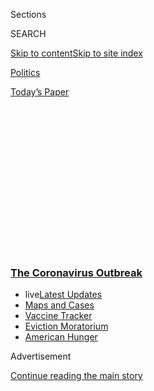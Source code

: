 <div id="app">

<div>

<div>

<div>

<div class="NYTAppHideMasthead css-1q2w90k e1suatyy0">

<div class="section css-ui9rw0 e1suatyy2">

<div class="css-eph4ug er09x8g0">

<div class="css-6n7j50">

</div>

<span class="css-1dv1kvn">Sections</span>

<div class="css-10488qs">

<span class="css-1dv1kvn">SEARCH</span>

</div>

[Skip to content](#site-content)[Skip to site
index](#site-index)

</div>

<div id="masthead-section-label" class="css-1wr3we4 eaxe0e00">

[Politics](https://www.nytimes3xbfgragh.onion/section/politics)

</div>

<div class="css-10698na e1huz5gh0">

</div>

</div>

<div id="masthead-bar-one" class="section hasLinks css-15hmgas e1csuq9d3">

<div class="css-uqyvli e1csuq9d0">

</div>

<div class="css-1uqjmks e1csuq9d1">

</div>

<div class="css-9e9ivx">

[](https://myaccount.nytimes3xbfgragh.onion/auth/login?response_type=cookie&client_id=vi)

</div>

<div class="css-1bvtpon e1csuq9d2">

[Today’s
Paper](https://www.nytimes3xbfgragh.onion/section/todayspaper)

</div>

</div>

</div>

</div>

<div data-aria-hidden="false">

<div id="site-content" data-role="main">

<div>

<div class="css-1aor85t" style="opacity:0.000000001;z-index:-1;visibility:hidden">

<div class="css-1hqnpie">

<div class="css-epjblv">

<span class="css-17xtcya">[Politics](/section/politics)</span><span class="css-x15j1o">|</span><span class="css-fwqvlz">Profits
and Pride at Stake, the Race for a Vaccine
Intensifies</span>

</div>

<div class="css-k008qs">

<div class="css-1iwv8en">

<span class="css-18z7m18"></span>

<div>

</div>

</div>

<span class="css-1n6z4y">https://nyti.ms/2KUHyqw</span>

<div class="css-1705lsu">

<div class="css-4xjgmj">

<div class="css-4skfbu" data-role="toolbar" data-aria-label="Social Media Share buttons, Save button, and Comments Panel with current comment count" data-testid="share-tools">

  - 
  - 
  - 
  - 
    
    <div class="css-6n7j50">
    
    </div>

  - 
  - 

</div>

</div>

</div>

</div>

</div>

</div>

<div class="css-13pd83m">

<div class="css-l9svim">

### [<span class="css-pa1jbp"><span class="css-1rxm0ex">The Coronavirus</span><span class="css-1rxm0ex"> Outbreak</span></span>](https://www.nytimes3xbfgragh.onion/news-event/coronavirus?name=styln-coronavirus-national&region=TOP_BANNER&block=storyline_menu_recirc&action=click&pgtype=Article&impression_id=cd9471c0-f273-11ea-85e4-7f6370b9a399&variant=undefined)

  - <span class="css-ousu42"><span class="css-12clwdu">live</span>[Latest
    Updates](https://www.nytimes3xbfgragh.onion/2020/09/08/world/covid-19-coronavirus.html?name=styln-coronavirus-national&region=TOP_BANNER&block=storyline_menu_recirc&action=click&pgtype=Article&impression_id=cd9498d0-f273-11ea-85e4-7f6370b9a399&variant=undefined)</span>
  - <span class="css-ousu42">[Maps and
    Cases](https://www.nytimes3xbfgragh.onion/interactive/2020/us/coronavirus-us-cases.html?name=styln-coronavirus-national&region=TOP_BANNER&block=storyline_menu_recirc&action=click&pgtype=Article&impression_id=cd9498d1-f273-11ea-85e4-7f6370b9a399&variant=undefined)</span>
  - <span class="css-ousu42">[Vaccine
    Tracker](https://www.nytimes3xbfgragh.onion/interactive/2020/science/coronavirus-vaccine-tracker.html?name=styln-coronavirus-national&region=TOP_BANNER&block=storyline_menu_recirc&action=click&pgtype=Article&impression_id=cd9498d2-f273-11ea-85e4-7f6370b9a399&variant=undefined)</span>
  - <span class="css-ousu42">[Eviction
    Moratorium](https://www.nytimes3xbfgragh.onion/2020/09/02/your-money/eviction-moratorium-covid.html?name=styln-coronavirus-national&region=TOP_BANNER&block=storyline_menu_recirc&action=click&pgtype=Article&impression_id=cd9498d3-f273-11ea-85e4-7f6370b9a399&variant=undefined)</span>
  - <span class="css-ousu42">[American
    Hunger](https://www.nytimes3xbfgragh.onion/interactive/2020/09/02/magazine/food-insecurity-hunger-us.html?name=styln-coronavirus-national&region=TOP_BANNER&block=storyline_menu_recirc&action=click&pgtype=Article&impression_id=cd9498d4-f273-11ea-85e4-7f6370b9a399&variant=undefined)</span>

</div>

</div>

<div id="top-wrapper" class="css-1sy8kpn">

<div id="top-slug" class="css-l9onyx">

Advertisement

</div>

[Continue reading the main
story](#after-top)

<div class="ad top-wrapper" style="text-align:center;height:100%;display:block;min-height:250px">

<div id="top" class="place-ad" data-position="top" data-size-key="top">

</div>

</div>

<div id="after-top">

</div>

</div>

<div>

<div id="sponsor-wrapper" class="css-1hyfx7x">

<div id="sponsor-slug" class="css-19vbshk">

Supported by

</div>

[Continue reading the main
story](#after-sponsor)

<div id="sponsor" class="ad sponsor-wrapper" style="text-align:center;height:100%;display:block">

</div>

<div id="after-sponsor">

</div>

</div>

<div class="css-186x18t">

</div>

<div class="css-1vkm6nb ehdk2mb0">

# Profits and Pride at Stake, the Race for a Vaccine Intensifies

</div>

Governments, companies and academic labs are accelerating their efforts
amid geopolitical crosscurrents, questions about safety and the
challenges of producing enough doses for billions of people.

<div class="css-79elbk" data-testid="photoviewer-wrapper">

<div class="css-z3e15g" data-testid="photoviewer-wrapper-hidden">

</div>

<div class="css-1a48zt4 ehw59r15" data-testid="photoviewer-children">

![<span class="css-16f3y1r e13ogyst0" data-aria-hidden="true">A
laboratory technician in an isolation chamber testing a coronavirus
vaccine in March in Belgrade,
Serbia.</span><span class="css-cnj6d5 e1z0qqy90" itemprop="copyrightHolder"><span class="css-1ly73wi e1tej78p0">Credit...</span><span><span>Oliver
Bunic/Bloomberg</span></span></span>](https://static01.graylady3jvrrxbe.onion/images/2020/05/03/us/politics/02dc-virus-vaccine/02dc-virus-vaccine-articleLarge.jpg?quality=75&auto=webp&disable=upscale)

</div>

</div>

<div class="css-18e8msd">

<div class="css-vp77d3 epjyd6m0">

<div class="css-1baulvz">

By [<span class="css-1baulvz" itemprop="name">David E.
Sanger</span>](https://www.nytimes3xbfgragh.onion/by/david-e-sanger),
[<span class="css-1baulvz" itemprop="name">David D.
Kirkpatrick</span>](https://www.nytimes3xbfgragh.onion/by/david-d-kirkpatrick),
[<span class="css-1baulvz" itemprop="name">Carl
Zimmer</span>](https://www.nytimes3xbfgragh.onion/by/carl-zimmer),
[<span class="css-1baulvz" itemprop="name">Katie
Thomas</span>](https://www.nytimes3xbfgragh.onion/by/katie-thomas) and
[<span class="css-1baulvz last-byline" itemprop="name">Sui-Lee
Wee</span>](https://www.nytimes3xbfgragh.onion/by/sui-lee-wee)

</div>

</div>

  - 
    
    <div class="css-ld3wwf e16638kd2">
    
    Published May 2, 2020Updated May 20,
    2020
    
    </div>

  - 
    
    <div class="css-4xjgmj">
    
    <div class="css-pvvomx" data-role="toolbar" data-aria-label="Social Media Share buttons, Save button, and Comments Panel with current comment count" data-testid="share-tools">
    
      - 
      - 
      - 
      - 
        
        <div class="css-6n7j50">
        
        </div>
    
      - 
      - 
    
    </div>
    
    </div>

</div>

</div>

<div class="section meteredContent css-1r7ky0e" name="articleBody" itemprop="articleBody">

<div class="css-1fanzo5 StoryBodyCompanionColumn">

<div class="css-53u6y8">

WASHINGTON — Four months after a mysterious new virus began its deadly
march around the globe, the search for a
[vaccine](https://www.nytimes3xbfgragh.onion/2020/05/20/health/coronavirus-vaccines.html)
has taken on an intensity never before seen in medical research, with
huge implications for public health, the world economy and politics.

Seven of the roughly 90 projects being pursued by governments,
pharmaceutical makers, biotech innovators and academic laboratories have
reached the stage of clinical trials. With political leaders — not least
President Trump — increasingly pressing for progress, and with big
potential profits at stake for the industry, drug makers and researchers
have signaled that they are moving ahead at unheard-of speeds.

But the whole enterprise remains dogged by uncertainty about whether any
[coronavirus
vaccine](https://www.nytimes3xbfgragh.onion/2020/05/20/health/coronavirus-vaccines.html)
will prove effective, how fast it could be made available to millions or
billions of people and whether the rush — compressing a process that can
take 10 years into 10 months — will sacrifice safety.

Some experts say the more immediately promising field might be the
development of treatments to speed recovery from Covid-19, an approach
that has generated some optimism in the last week through initially
encouraging research results on
[remdesivir](https://www.nytimes3xbfgragh.onion/2020/04/29/health/gilead-remdesivir-coronavirus.html),
an antiviral drug previously tried in fighting Ebola.

</div>

</div>

<div class="css-1fanzo5 StoryBodyCompanionColumn">

<div class="css-53u6y8">

In an era of intense nationalism, the
[geopolitics](https://www.nytimes3xbfgragh.onion/2020/03/19/us/politics/coronavirus-vaccine-competition.html)
of the vaccine race are growing as complex as the medicine. The months
of [mutual
vilification](https://www.nytimes3xbfgragh.onion/2020/05/01/us/politics/coronavirus-china-trump.html)
between the United States and China over the origins of the virus have
poisoned most efforts at cooperation between them. The U.S. government
is already warning that American innovations must be protected from
theft — chiefly from Beijing.

“Biomedical research has long been a focus of theft, especially by the
Chinese government, and
[vaccines](https://www.nytimes3xbfgragh.onion/2020/05/15/us/politics/coronavirus-vaccine-timeline.html)
and treatments for the coronavirus are today’s holy grail,” John C.
Demers, the assistant attorney general for national security, said on
Friday. “Putting aside the commercial value, there would be great
geopolitical significance to being the first to develop a treatment or
vaccine. We will use all the tools we have to safeguard American
research.”

The intensity of the global research effort is such that governments and
companies are building production lines before they have anything to
produce.

“We are going to start ramping up production with the companies
involved,” Dr. Anthony S. Fauci, the director of the National Institute
of Allergy and Infectious Diseases and the federal government’s top
expert on infectious diseases, said on NBC this week. “You don’t wait
until you get an answer before you start manufacturing.”

Two of the leading entrants in the United States, [Johnson &
Johnson](https://www.nytimes3xbfgragh.onion/2020/05/19/business/johnson-baby-powder-sales-stopped.html)
and
[Moderna](https://www.nytimes3xbfgragh.onion/2020/05/18/health/coronavirus-vaccine-moderna.html),
have announced partnerships with manufacturing firms, with Johnson &
Johnson promising a billion doses of an as-yet-undeveloped vaccine by
the end of next year.

</div>

</div>

<div class="css-1fanzo5 StoryBodyCompanionColumn">

<div class="css-53u6y8">

Not to be left behind, the Britain-based pharmaceutical giant
AstraZeneca said this week that it was working with a vaccine
development project at the University of Oxford to manufacture tens of
millions of doses by the end of this year.

</div>

</div>

<div class="css-79elbk" data-testid="photoviewer-wrapper">

<div class="css-z3e15g" data-testid="photoviewer-wrapper-hidden">

</div>

<div class="css-1a48zt4 ehw59r15" data-testid="photoviewer-children">

![<span class="css-16f3y1r e13ogyst0" data-aria-hidden="true">A
researcher replicating the coronavirus in order to develop a vaccine in
Belo Horizonte,
Brazil.</span><span class="css-cnj6d5 e1z0qqy90" itemprop="copyrightHolder"><span class="css-1ly73wi e1tej78p0">Credit...</span><span>Douglas
Magno/Agence France-Presse — Getty
Images</span></span>](https://static01.graylady3jvrrxbe.onion/images/2020/05/03/us/politics/02dc-virus-vaccine-detail/merlin_171009114_c949d66b-5544-4b61-945c-28993760a7ba-articleLarge.jpg?quality=75&auto=webp&disable=upscale)

</div>

</div>

<div class="css-1fanzo5 StoryBodyCompanionColumn">

<div class="css-53u6y8">

With the demand for a vaccine so intense, there are escalating calls for
“human-challenge trials” to speed the process: tests in which volunteers
are injected with a potential vaccine and then deliberately exposed to
the coronavirus.

Because the approach involves exposing participants to a potentially
deadly disease, challenge trials are ethically fraught. But they could
be faster than simply inoculating human subjects and waiting for them to
be exposed along with everyone else, especially as the pandemic is
brought under control in big countries.

Even when promising solutions are found, there are big challenges to
scaling up production and distribution. Bill Gates, the Microsoft
founder, whose foundation is spending $250 million to help spur vaccine
development, has warned about a critical shortage of a mundane but vital
component: medical glass.

Without sufficient supplies of the glass, there will be [too few
vials](https://www.nytimes3xbfgragh.onion/2020/05/01/health/coronavirus-vaccine-supplies.html)to
transport the billions of doses that will ultimately be needed.

The scale of the problem and the demand for a quick solution are bound
to create tensions between the profit motives of the pharmaceutical
industry, which typically fights hard to wring the most out of their
investments in new drugs, and the public’s need for quick action to get
any effective vaccines to as many people as possible.

</div>

</div>

<div class="css-1fanzo5 StoryBodyCompanionColumn">

<div class="css-53u6y8">

So far, much of the research and development has been supported by
governments and foundations. And much remains to be worked out when it
comes to patents and what national governments will claim in return for
their support and pledges of quick regulatory approval.

Given the stakes, it is no surprise that while scientists and doctors
talk about finding a “global vaccine,” national leaders emphasize
immunizing their own populations first. Mr. Trump said he was personally
in charge of [“Operation Warp
Speed”](https://www.nytimes3xbfgragh.onion/2020/04/29/us/politics/trump-coronavirus-vaccine-operation-warp-speed.html)
to get 300 million doses into American arms by January.

Already, the administration has identified 14 vaccine projects it
intends to focus on, a senior administration official said, with the
idea of further narrowing the group to a handful that could go on, with
government financial help and accelerated regulatory review, to meet Mr.
Trump’s goal. The winnowing of the projects to 14 was [reported
Friday](https://www.nbcnews.com/politics/white-house/health-officials-eyeing-least-one-14-potential-coronavirus-vaccines-fast-n1198326)
by NBC News.

But other countries are also signaling their [intention to nationalize
their
approaches](https://www.nytimes3xbfgragh.onion/2020/04/10/business/coronavirus-vaccine-nationalism.html).
The most promising clinical trial in China is financed by the
government. And in India, the chief executive of the Serum Institute of
India — the world’s largest producer of vaccine doses — said that most
of its vaccine “would have to go to our countrymen before it goes
abroad.”

George Q. Daley, the dean of Harvard Medical School, said thinking in
country-by-country rather than global terms would be foolhardy since it
“would involve squandering the early doses of vaccine on a large
number of individuals at low risk, rather than covering as many
high-risk individuals globally” — health care workers and older adults —
“to stop the spread” around the
world.

<div id="NYT_MAIN_CONTENT_1_REGION" class="css-9tf9ac">

<div>

<div id="styln-covid-updates-world" class="section interactive-content interactive-size-medium css-1ftcdic">

<div class="css-17ih8de interactive-body">

<div id="styln-briefing-block" data-asset-id="QXJ0aWNsZTpueXQ6Ly9hcnRpY2xlLzczNDIwODc0LTQ1NGYtNTQ4Ny1hYzExLTM0Mzg2ODUxZDI3ZA==">

<div class="briefing-block-header-section">

# [Latest Updates: The Coronavirus Outbreak](https://www.nytimes3xbfgragh.onion/2020/09/08/world/covid-19-coronavirus.html?action=click&pgtype=Article&state=default&region=MAIN_CONTENT_1&context=storylines_live_updates)

<div class="briefing-block-ts">

Updated 2020-09-09T07:57:07.770Z

</div>

</div>

  - [AstraZeneca halts a vaccine trial to investigate a participant’s
    illness.](https://www.nytimes3xbfgragh.onion/2020/09/08/world/covid-19-coronavirus.html?action=click&pgtype=Article&state=default&region=MAIN_CONTENT_1&context=storylines_live_updates#link-313b443d)
  - [Facing a surge in cases, Britain plans to limit most gatherings to
    six
    people.](https://www.nytimes3xbfgragh.onion/2020/09/08/world/covid-19-coronavirus.html?action=click&pgtype=Article&state=default&region=MAIN_CONTENT_1&context=storylines_live_updates#link-4438dd7)
  - [Nine drugmakers pledge to thoroughly vet any coronavirus
    vaccine.](https://www.nytimes3xbfgragh.onion/2020/09/08/world/covid-19-coronavirus.html?action=click&pgtype=Article&state=default&region=MAIN_CONTENT_1&context=storylines_live_updates#link-679303d7)

<div class="briefing-block-footer">

<div class="briefing-block-footer-meta">

[See more
updates](https://www.nytimes3xbfgragh.onion/2020/09/08/world/covid-19-coronavirus.html?action=click&pgtype=Article&state=default&region=MAIN_CONTENT_1&context=storylines_live_updates)

</div>

<div class="briefing-block-briefinglinks">

<span>More live coverage:</span>
[Markets](https://www.nytimes3xbfgragh.onion/live/2020/09/08/business/stock-market-today-coronavirus?action=click&pgtype=Article&state=default&region=MAIN_CONTENT_1&context=storylines_live_updates)

</div>

</div>

</div>

</div>

</div>

</div>

</div>

Given the proliferation of vaccine projects, the best outcome may be
none of them emerging as a clear winner.

“Let’s say we get one vaccine quickly but we can only get two million
doses of it at the end of next year,” said Anita Zaidi, who directs the
Bill and Melinda Gates Foundation’s vaccine development program. “And
another vaccine, just as effective, comes three months later but we can
make a billion doses. Who won that race?”

</div>

</div>

<div class="css-1fanzo5 StoryBodyCompanionColumn">

<div class="css-53u6y8">

The answer, she said, “is we will need many different vaccines to cross
the finish
line.”

## Speed Versus Safety

</div>

</div>

<div class="css-79elbk" data-testid="photoviewer-wrapper">

<div class="css-z3e15g" data-testid="photoviewer-wrapper-hidden">

</div>

<div class="css-1a48zt4 ehw59r15" data-testid="photoviewer-children">

<div class="css-1xdhyk6 erfvjey0">

<span class="css-1ly73wi e1tej78p0">Image</span>

<div class="css-zjzyr8">

<div data-testid="lazyimage-container" style="height:283.55555555555554px">

</div>

</div>

</div>

<span class="css-16f3y1r e13ogyst0" data-aria-hidden="true">Dr. Maurice
Hilleman holds the record for the quickest delivery of a vaccine from
the lab to the clinic: four
years.</span><span class="css-cnj6d5 e1z0qqy90" itemprop="copyrightHolder"><span class="css-1ly73wi e1tej78p0">Credit...</span><span>Associated
Press</span></span>

</div>

</div>

<div class="css-1fanzo5 StoryBodyCompanionColumn">

<div class="css-53u6y8">

At 1 a.m. on March 21, 1963, a 5-year-old girl named Jeryl Lynn Hilleman
woke up her father. She had come down with the mumps, which had made her
miserable with a swollen jaw.

It just so happened that her father, Maurice, was a vaccine designer. So
he told Jeryl Lynn to go back to bed, drove to his lab at Merck to pick
up some equipment, and returned to swab her throat. Dr. Hilleman
refrigerated her sample back at his lab and soon got to work weakening
her viruses until they could serve as a mumps vaccine. In 1967, it was
approved by the F.D.A.

To vaccine makers, this story is the stuff of legend. Dr. Hilleman still
holds the record for the quickest delivery of a vaccine from the lab to
the clinic. Vaccines typically take ten to fifteen years of research and
testing. And only six percent of the projects that scientists launch
reach the finish line.

For a world in the grips of Covid-19, on the other hand, this story is
the stuff of nightmares. No one wants to wait four years for a vaccine,
while millions die and economies remain paralyzed.

Some of the leading contenders for a coronavirus vaccine are now
promising to have the first batches ready in record time, by the start
of next year. They have accelerated their schedules by collapsing the
standard vaccine timeline.

They are combining trials that used to be carried out one after the
other. They are pushing their formulations into production, despite the
risk that the trials will fail, leaving them with millions of useless
doses.

</div>

</div>

<div class="css-1fanzo5 StoryBodyCompanionColumn">

<div class="css-53u6y8">

But some experts want to do even more to speed up the conveyor belt.
Writing last month in the journal Vaccines, the vaccine developer Dr.
Stanley A. Plotkin and Dr. Arthur L. Caplan, a bioethicist at NYU
Langone Medical Center, proposed infecting vaccinated volunteers with
the coronavirus — the method known as challenge trials. The procedure
might cut months or years off the development but would put test
subjects at risk.

Challenge trials were used in the early days of vaccine research but now
are [carried out under strict
conditions](https://www.nytimes3xbfgragh.onion/2020/04/30/opinion/coronavirus-vaccine-covid.html)and
only for illnesses, like flu and malaria, that have established
treatments.

In [an
article](https://dash.harvard.edu/bitstream/handle/1/42639016/jiaa152.pdf?sequence=4&isAllowed=y)
in March in The Journal of Infectious Diseases, a team of researchers
wrote, “Such an approach is not without risks, but every week that
vaccine rollout is delayed will be accompanied by many thousands of
deaths globally.”

Dr. Caplan said that limiting the trials to healthy young adults could
reduce the risk, since they were less likely to suffer serious
complications from Covid-19. “I think we can let people make the choice
and I have no doubt many would,” he
said.

</div>

</div>

<div class="css-79elbk" data-testid="photoviewer-wrapper">

<div class="css-z3e15g" data-testid="photoviewer-wrapper-hidden">

</div>

<div class="css-1a48zt4 ehw59r15" data-testid="photoviewer-children">

<div class="css-1xdhyk6 erfvjey0">

<span class="css-1ly73wi e1tej78p0">Image</span>

<div class="css-zjzyr8">

<div data-testid="lazyimage-container" style="height:244.24444444444447px">

</div>

</div>

</div>

<span class="css-16f3y1r e13ogyst0" data-aria-hidden="true">The
manufacturing workshop at the Wuhan Institute of Biological Products in
China. The U.S. and China have clashed over the origins of the
coronavirus, dampening cooperation in developing a
vaccine.</span><span class="css-cnj6d5 e1z0qqy90" itemprop="copyrightHolder"><span class="css-1ly73wi e1tej78p0">Credit...</span><span>China
Stringer Network/Reuters</span></span>

</div>

</div>

<div class="css-1fanzo5 StoryBodyCompanionColumn">

<div class="css-53u6y8">

In Congress, Representative Bill Foster, Democrat of Illinois and a
physicist, and Representative Donna E. Shalala, Democrat of Florida and
the former secretary of the Department of Health and Human Services,
organized a bipartisan group of 35 lawmakers to sign a letter asking
regulators to approve such trials.

The organizers of a website set up to promote the idea,
[1daysooner.org](https://1daysooner.org/), say they have signed up more
than 9,100 potential volunteers from 52 countries.

</div>

</div>

<div class="css-1fanzo5 StoryBodyCompanionColumn">

<div class="css-53u6y8">

Some scientists caution that truly informed consent, even by willing
volunteers, may not be possible. Even medical experts do not yet know
all the effects of the virus. Those who have appeared to recover might
still face future problems.

Even without challenge trials, accelerated testing may run the risk of
missing potential side effects. A vaccine for dengue fever, and one for
SARS that never reached the market, were abandoned after making some
people more susceptible to severe forms of the diseases, not less.

“It will be extremely important to determine that does not happen,” said
Michel De Wilde, a former senior vice president of research and
development at Sanofi Pasteur, a vaccine maker in France.

When it comes to the risks from flawed vaccines, China’s history is
instructive.

The Wuhan Institute of Biological Products was involved in a 2018
scandal in which ineffective vaccines for diphtheria, tetanus, whooping
cough and other conditions were injected into hundreds of thousands of
babies.

<div id="NYT_MAIN_CONTENT_2_REGION" class="css-9tf9ac">

<div>

</div>

</div>

The government confiscated the Wuhan institute’s “illegal income,” fined
the company, and punished nine executives. But the company was allowed
to continue to operate. It is now running a coronavirus vaccine project,
and along with two other Chinese groups has been allowed to combine its
safety and efficacy trials.

Several Chinese scientists questioned the decision, arguing that the
vaccine should be shown to be safe before testing how well it
works.

</div>

</div>

<div class="css-1fanzo5 StoryBodyCompanionColumn">

<div class="css-53u6y8">

## Nationalism Versus Globalism

</div>

</div>

<div class="css-79elbk" data-testid="photoviewer-wrapper">

<div class="css-z3e15g" data-testid="photoviewer-wrapper-hidden">

</div>

<div class="css-1a48zt4 ehw59r15" data-testid="photoviewer-children">

<div class="css-1xdhyk6 erfvjey0">

<span class="css-1ly73wi e1tej78p0">Image</span>

<div class="css-zjzyr8">

<div data-testid="lazyimage-container" style="height:257.77777777777777px">

</div>

</div>

</div>

<span class="css-16f3y1r e13ogyst0" data-aria-hidden="true">Elderly
women waiting to see health workers in Mumbai. A powerful vaccine
manufacturer in India has made it clear that any vaccine it produces
would have to first go to India’s 1.3 billion people, at least
initially.</span><span class="css-cnj6d5 e1z0qqy90" itemprop="copyrightHolder"><span class="css-1ly73wi e1tej78p0">Credit...</span><span>Atul
Loke for The New York Times</span></span>

</div>

</div>

<div class="css-1fanzo5 StoryBodyCompanionColumn">

<div class="css-53u6y8">

In the early days of the crisis, Harvard was approached by the Chinese
billionaire Hui Ka Yan. He arranged to give roughly $115 million to be
split between Harvard Medical School and its affiliated hospitals and
the Guangzhou Institute of Respiratory Diseases for a collaborative
effort that would include developing coronavirus vaccines.

“We are not racing against each other, we are racing the virus,” said
Dr. Dan Barouch, the director of the Center for Virology and Vaccine
Research at Beth Israel Deaconess Medical Center and a professor at
Harvard Medical School who is also working with Johnson & Johnson. “What
we need is a global vaccine — because an outbreak in one part of the
world puts the rest of the world at risk.”

That all-for-one sentiment has become a mantra among many researchers,
but it is hardly universally shared.

In India, the Serum Institute — the heavyweight champion of vaccine
manufacturing, producing 1.5 billion doses a year — has signed
agreements in recent weeks with the developers of four promising
potential vaccines. But in [an interview with
Reuters](https://www.nytimes3xbfgragh.onion/reuters/2020/04/28/world/europe/28reuters-health-coronavirus-india-vaccine.html),
Adar Poonawalla, the company’s billionaire chief executive, made it
clear that “at least initially” any vaccine the company produces would
have to go to India’s 1.3 billion people.

The tension between those who believe a vaccine should go where it is
needed most and those dealing with pressures to supply their own country
first is one of the defining features of the global response.

The Trump administration, which in March put out feelers to a German
biotech company to acquire its vaccine research or move it to American
shores, has awarded grants of nearly half a billion dollars each to two
U.S.-based companies, Johnson & Johnson and Moderna.

Johnson & Johnson, though based in New Jersey, conducts its research in
the Netherlands.

Paul Stoffels, the company’s vice chairman and chief scientific officer,
said in an interview that the Department of Health and Human Services
understood “we can’t pick up our research and move it” to the United
States. But it made sure that the company joined a partnership with
Emergent BioSolutions — a Maryland biological production firm — to
produce the first big batches of any approved vaccine for the United
States.

</div>

</div>

<div class="css-1fanzo5 StoryBodyCompanionColumn">

<div class="css-53u6y8">

“The political reality is that it would be very, very hard for any
government to allow a vaccine made in their own country to be exported
while there was a major problem at home,” said Sandy Douglas, a
researcher at the University of Oxford. “The only solution is to make a
hell of a lot of vaccine in a lot of different places.”

The[Oxford vaccine
team](https://www.nytimes3xbfgragh.onion/2020/04/27/world/europe/coronavirus-vaccine-update-oxford.html)
has already begun scaling up plans for manufacturing by half a dozen
companies across the world, including China and India, plus two British
manufacturers and the British-based multinational AstraZeneca.

In China, the government’s instinct is to showcase the country’s growth
into a technological power capable of beating the United States. There
are nine Chinese Covid-19 vaccines in development, involving 1,000
scientists and the Chinese military.

China’s Center for Disease Control and Prevention predicted that one of
the vaccines could be in “emergency use” by September, meaning that in
the midst of the presidential election in the United States, Mr. Trump
might see television footage of Chinese citizens lining up for
injections.

“It’s a scenario we have thought about,” one member of Mr. Trump’s
coronavirus task force said. “No one wants to be around that
day.”

## Traditional Versus New Methods

</div>

</div>

<div class="css-79elbk" data-testid="photoviewer-wrapper">

<div class="css-z3e15g" data-testid="photoviewer-wrapper-hidden">

</div>

<div class="css-1a48zt4 ehw59r15" data-testid="photoviewer-children">

<div class="css-1xdhyk6 erfvjey0">

<span class="css-1ly73wi e1tej78p0">Image</span>

<div class="css-zjzyr8">

<div data-testid="lazyimage-container" style="height:257.77777777777777px">

</div>

</div>

</div>

<span class="css-16f3y1r e13ogyst0" data-aria-hidden="true">Engineers
working with monkey kidney cells at a Sinovac laboratory in Beijing. The
company announced that its Covid-19 vaccine protected
monkeys.</span><span class="css-cnj6d5 e1z0qqy90" itemprop="copyrightHolder"><span class="css-1ly73wi e1tej78p0">Credit...</span><span>Nicolas
Asfouri/Agence France-Presse — Getty Images</span></span>

</div>

</div>

<div class="css-1fanzo5 StoryBodyCompanionColumn">

<div class="css-53u6y8">

The more than 90 different vaccines under development work in radically
different ways. Some are based on designs used for generations. Others
use genetic-based strategies that are so new they have yet to lead to an
approved vaccine.

</div>

</div>

<div class="css-1fanzo5 StoryBodyCompanionColumn">

<div class="css-53u6y8">

“I think in this case it’s very wise to have different platforms being
tried out,” Dr. De Wilde said.

The traditional approach is to make vaccines from viruses.

When our bodies encounter a new virus, they start learning how to make
effective antibodies against it. But they are in a race against the
virus as it multiplies. Sometimes they produce effective antibodies
quickly enough to wipe out an infection. But sometimes the virus wins.

Vaccines give the immune system a head start. They teach it to make
antibodies in advance of an
infection.

<div id="NYT_MAIN_CONTENT_3_REGION" class="css-9tf9ac">

<div>

<div id="styln-prism-freeform-1594220623585" class="section interactive-content interactive-size-medium css-1ftcdic">

<div class="css-17ih8de interactive-body">

<div id="prism-freeform-block-62914" class="css-19mumt8" data-role="complementary" data-storyline="The Coronavirus Outbreak" data-truncated="true" tabindex="0">

<div class="css-a8d9oz">

<div class="css-eb027h">

[](https://www.nytimes3xbfgragh.onion/news-event/coronavirus?action=click&pgtype=Article&state=default&region=MAIN_CONTENT_3&context=storylines_faq)

### The Coronavirus Outbreak ›

#### Frequently Asked Questions

Updated September 4, 2020

  - #### What are the symptoms of coronavirus?
    
      - In the beginning, the coronavirus [seemed like it was primarily
        a respiratory
        illness](https://www.nytimes3xbfgragh.onion/article/coronavirus-facts-history.html?action=click&pgtype=Article&state=default&region=MAIN_CONTENT_3&context=storylines_faq#link-6817bab5) —
        many patients had fever and chills, were weak and tired, and
        coughed a lot, though some people don’t show many symptoms at
        all. Those who seemed sickest had pneumonia or acute respiratory
        distress syndrome and received supplemental oxygen. By now,
        doctors have identified many more symptoms and syndromes. In
        April, [the C.D.C. added to the list of early
        signs](https://www.nytimes3xbfgragh.onion/2020/04/27/health/coronavirus-symptoms-cdc.html?action=click&pgtype=Article&state=default&region=MAIN_CONTENT_3&context=storylines_faq) sore
        throat, fever, chills and muscle aches. Gastrointestinal upset,
        such as diarrhea and nausea, has also been observed. Another
        telltale sign of infection may be a sudden, profound diminution
        of one’s [sense of smell and
        taste.](https://www.nytimes3xbfgragh.onion/2020/03/22/health/coronavirus-symptoms-smell-taste.html?action=click&pgtype=Article&state=default&region=MAIN_CONTENT_3&context=storylines_faq) Teenagers
        and young adults in some cases have developed painful red and
        purple lesions on their fingers and toes — nicknamed “Covid toe”
        — but few other serious symptoms.

  - #### Why is it safer to spend time together outside?
    
      - [Outdoor
        gatherings](https://www.nytimes3xbfgragh.onion/2020/05/15/us/coronavirus-what-to-do-outside.html?action=click&pgtype=Article&state=default&region=MAIN_CONTENT_3&context=storylines_faq) lower
        risk because wind disperses viral droplets, and sunlight can
        kill some of the virus. Open spaces prevent the virus from
        building up in concentrated amounts and being inhaled, which can
        happen when infected people exhale in a confined space for long
        stretches of time, said Dr. Julian W. Tang, a virologist at the
        University of Leicester.

  - #### Why does standing six feet away from others help?
    
      - The coronavirus spreads primarily through droplets from your
        mouth and nose, especially when you cough or sneeze. The C.D.C.,
        one of the organizations using that measure, [bases its
        recommendation of six
        feet](https://www.nytimes3xbfgragh.onion/2020/04/14/health/coronavirus-six-feet.html?action=click&pgtype=Article&state=default&region=MAIN_CONTENT_3&context=storylines_faq) on
        the idea that most large droplets that people expel when they
        cough or sneeze will fall to the ground within six feet. But six
        feet has never been a magic number that guarantees complete
        protection. Sneezes, for instance, can launch droplets a lot
        farther than six feet, [according to a recent
        study](https://jamanetwork.com/journals/jama/fullarticle/2763852).
        It's a rule of thumb: You should be safest standing six feet
        apart outside, especially when it's windy. But keep a mask on at
        all times, even when you think you’re far enough apart.

  - #### I have antibodies. Am I now immune?
    
      - As of right now,[ that seems likely, for at least several
        months.](https://www.nytimes3xbfgragh.onion/2020/07/22/health/covid-antibodies-herd-immunity.html?action=click&pgtype=Article&state=default&region=MAIN_CONTENT_3&context=storylines_faq) There
        have been frightening accounts of people suffering what seems to
        be a second bout of Covid-19. But experts say these patients may
        have a drawn-out course of infection, with the virus taking a
        slow toll weeks to months after initial exposure. People
        infected with the coronavirus typically
        [produce](https://www.nature.com/articles/s41586-020-2456-9) immune
        molecules called antibodies, which are [protective proteins made
        in response to an
        infection](https://www.nytimes3xbfgragh.onion/2020/05/07/health/coronavirus-antibody-prevalence.html?action=click&pgtype=Article&state=default&region=MAIN_CONTENT_3&context=storylines_faq)[.
        These antibodies
        may](https://www.nytimes3xbfgragh.onion/2020/05/07/health/coronavirus-antibody-prevalence.html?action=click&pgtype=Article&state=default&region=MAIN_CONTENT_3&context=storylines_faq) last
        in the body [only two to three
        months](https://www.nature.com/articles/s41591-020-0965-6),
        which may seem worrisome, but that’s perfectly normal after an
        acute infection subsides, said Dr. Michael Mina, an immunologist
        at Harvard University. It may be possible to get the coronavirus
        again, but it’s highly unlikely that it would be possible in a
        short window of time from initial infection or make people
        sicker the second time.

  - #### What are my rights if I am worried about going back to work?
    
      - Employers have to provide [a safe
        workplace](https://www.osha.gov/SLTC/covid-19/standards.html) with
        policies that protect everyone equally. [And if one of your
        co-workers tests positive for the coronavirus, the
        C.D.C.](https://www.nytimes3xbfgragh.onion/article/coronavirus-money-unemployment.html?action=click&pgtype=Article&state=default&region=MAIN_CONTENT_3&context=storylines_faq) has
        said that [employers should tell their
        employees](https://www.cdc.gov/coronavirus/2019-ncov/community/guidance-business-response.html) --
        without giving you the sick employee’s name -- that they may
        have been exposed to the
virus.

<div id="styln-survey-component-62914" class="styln-survey-component" data-surveyname="faq" data-surveystoryline="coronavirus">

</div>

</div>

<div class="css-6mllg9">

</div>

<div class="css-pmm6ed">

<span class="css-5gimkt"></span>

</div>

</div>

</div>

</div>

</div>

</div>

</div>

The first vaccines, against diseases like rabies, were made from
viruses. Scientists weakened the viruses so that they could no longer
make people sick.

A number of groups are weakening the coronavirus to produce a vaccine
against Covid-19. In April, the Chinese company Sinovac announced that
their inactivated vaccine protected monkeys.

Another approach is based on the fact that our immune system makes
antibodies that lock precisely onto viruses. As scientists came to
understand this, it occurred to them that they didn’t have to inject a
whole virus into someone to trigger immunity. All they needed was to
deliver the fragment of a viral protein that was the precise target.

Today these so-called subunit viral vaccines are used against hepatitis
B and shingles. Many Covid-19 subunit vaccines are now in testing.

</div>

</div>

<div class="css-1fanzo5 StoryBodyCompanionColumn">

<div class="css-53u6y8">

In the 1990s, researchers began working on vaccines that enlisted our
own cells to help train the immune system. The foundation of these
vaccines is typically a virus called an adenovirus. The adenovirus can
infect our cells, but is altered so that it doesn’t make us sick.

Scientists can add a gene to the adenovirus from the virus they want to
fight, creating what’s known as a viral vector. Some viral vectors then
invade our cells, stimulating the immune system to make antibodies.

Researchers at the University of Oxford and the Chinese company CanSino
Biologics have created a viral vector vaccine for Covid-19, and they’ve
started safety trials on volunteers. Others including Johnson & Johnson
are going to launch trials of their own in the coming months.

Some groups, including the American company Inovio Pharmaceuticals, are
taking a totally different approach. Instead of injecting viruses or
protein fragments, they’re injecting pure DNA, which is read by the
cell’s machinery, making a copy as an RNA molecule. The RNA is then
read by the cell’s protein-building factories, making a viral protein.
The protein in turn comes out of the cell, where immune cells bump into
it and make an antibody to it.

Other teams are creating RNA molecules rather than DNA. Moderna and a
group at Imperial College London have launched safety trials for RNA
vaccines. While experimental, these genetic vaccines can be quickly
designed and tested.

## Designing Versus Manufacturing

It is one thing to design a vaccine in record time. It is an entirely
different challenge to manufacture and distribute one on a scale never
before attempted — billions of doses, specially packaged and transported
at below-zero temperatures, to nearly every corner of the world.

“If you want to give a vaccine to a billion people, it better be very
safe and very effective,” said Dr. Stoffels of Johnson & Johnson. “But
you also need to know how to make it in amounts we’ve never really seen
before.”

</div>

</div>

<div class="css-1fanzo5 StoryBodyCompanionColumn">

<div class="css-53u6y8">

So the race is on to get ahead of the enormous logistical issues, from
basic manufacturing capacity to the shortages of medical glass and
stoppers that Mr. Gates and others have warned of.

Researchers at Johnson & Johnson are trying to make a five-dose vial to
save precious glass, which might work if a smaller dose is enough for
inoculation.

Each potential vaccine will require its own customized production
process in special “clean” facilities for drug making. Building from
scratch might cost tens of millions of dollars per plant. Equipping one
existing facility could easily cost from $5 million to $20 million.
Ordering and installing the necessary equipment can take months.

Governments as well as organizations like the Gates Foundation and the
nonprofit Coalition for Epidemic Preparedness Innovations are putting up
money for production facilities well before any particular vaccine is
proven effective.

What’s more, some vaccines — including those being tested by the
American companies Moderna and Inovio — rely on technology that has
never before yielded a drug that was licensed for use or mass-produced.

But even traditional processes face challenges.

Because of staff illnesses and social distancing, the pandemic this
spring slashed productivity by 20 percent at the MilliporeSigma facility
in Danvers, Mass., that supplies many drug makers with the equipment
used for brewing vaccines.

Then, about three weeks ago, the first clinical trials for new proposed
vaccines started. Urgent calls poured from customers around the world.
Even before the first phase of the first trials, manufacturers were
scrambling.

</div>

</div>

<div class="css-1fanzo5 StoryBodyCompanionColumn">

<div class="css-53u6y8">

“Demand went through the roof, and everybody wanted it yesterday,” said
Udit Batra, MilliporeSigma’s chief executive, who has expanded
production and asked other customers to accept delays to avoid becoming
a
bottleneck.

## Treatments Versus Vaccines

</div>

</div>

<div class="css-79elbk" data-testid="photoviewer-wrapper">

<div class="css-z3e15g" data-testid="photoviewer-wrapper-hidden">

</div>

<div class="css-1a48zt4 ehw59r15" data-testid="photoviewer-children">

<div class="css-1xdhyk6 erfvjey0">

<span class="css-1ly73wi e1tej78p0">Image</span>

<div class="css-zjzyr8">

<div data-testid="lazyimage-container" style="height:257.77777777777777px">

</div>

</div>

</div>

<span class="css-16f3y1r e13ogyst0" data-aria-hidden="true">Doctors
treating a patient infected with Covid-19 in the intensive care unit of
the Brooklyn Hospital Center. Some experts are more optimistic about new
treatments for sick patients than potential
vaccines.</span><span class="css-cnj6d5 e1z0qqy90" itemprop="copyrightHolder"><span class="css-1ly73wi e1tej78p0">Credit...</span><span>Victor
J. Blue for The New York Times</span></span>

</div>

</div>

<div class="css-1fanzo5 StoryBodyCompanionColumn">

<div class="css-53u6y8">

Even as the world waits for a vaccine, a potential treatment for
coronavirus is already here — and more could be on the way.

On Friday, [the Food and Drug Administration granted emergency
authorization](https://www.nytimes3xbfgragh.onion/2020/05/01/health/coronavirus-remdesivir.html)
for the use of remdesivir as a treatment of severely ill patients.

Remdesivir showed modest success in a federally funded clinical trial,
slowing the progression of the disease, but without significantly
reducing fatality rates.

The F.D.A.’s decision to allow its use comes as hundreds of other drugs
— mainly existing medicines that are being used for other conditions —
are being tested around the world to see if they hold promise. The
F.D.A. said there are currently [72
therapies](https://www.fda.gov/drugs/coronavirus-covid-19-drugs/coronavirus-treatment-acceleration-program-ctap)
in trial.

Studies of drugs tend to move more quickly than vaccine trials. Vaccines
are given to millions of people who are not yet ill, so they must be
extremely safe. But in sicker people, that calculus changes, and side
effects might be an acceptable risk.

</div>

</div>

<div class="css-1fanzo5 StoryBodyCompanionColumn">

<div class="css-53u6y8">

As a result, clinical trials can be conducted with fewer people. And
because drugs are tested in people who are already sick, results can be
seen more quickly than in vaccine trials, where researchers must wait to
see who gets infected.

Public health experts have cautioned there will likely be no magic pill.
Rather, they are hoping for incremental advances that make Covid-19 less
deadly.

“Almost nothing is 100 percent, especially when you are dealing with a
virus that really creates a lot of havoc in the body,” said Dr. Luciana
Borio, a former director of medical and biodefense preparedness for the
National Security Council under President Trump.

Antiviral drugs like remdesivir battle the virus itself, slowing its
replication in the body.

The malaria drug hydroxychloroquine — which has been [enthusiastically
promoted](https://www.nytimes3xbfgragh.onion/2020/04/06/us/politics/coronavirus-trump-malaria-drug.html)
by Mr. Trump and also received emergency authorization to be used in
coronavirus patients — showed early promise in the laboratory. However,
small, limited studies in humans [have so far been
disappointing](https://www.nytimes3xbfgragh.onion/2020/04/24/health/fda-hydroxychloroquine-coronavirus.html).

So have some H.I.V. treatments, including a two-drug cocktail sold as
Kaletra, [which failed in a Chinese
trial](https://www.nytimes3xbfgragh.onion/2020/03/18/health/coronavirus-antiviral-drugs-fail.html).

</div>

</div>

<div class="css-79elbk" data-testid="photoviewer-wrapper">

<div class="css-z3e15g" data-testid="photoviewer-wrapper-hidden">

</div>

<div class="css-1a48zt4 ehw59r15" data-testid="photoviewer-children">

<div class="css-1xdhyk6 erfvjey0">

<span class="css-1ly73wi e1tej78p0">Image</span>

<div class="css-zjzyr8">

<div data-testid="lazyimage-container" style="height:266.15555555555557px">

</div>

</div>

</div>

<span class="css-16f3y1r e13ogyst0" data-aria-hidden="true">Daniel
O’Day, the chief executive of Gilead Sciences, the manufacturer of
remdesivir, in the Oval Office on
Friday.</span><span class="css-cnj6d5 e1z0qqy90" itemprop="copyrightHolder"><span class="css-1ly73wi e1tej78p0">Credit...</span><span>Erin
Schaff/The New York Times</span></span>

</div>

</div>

<div class="css-1fanzo5 StoryBodyCompanionColumn">

<div class="css-53u6y8">

Other researchers have focused on identifying immunosuppressant drugs
that address the most severe form of Covid-19, [when the body’s immune
system goes into
overdrive](https://www.nytimes3xbfgragh.onion/2020/04/01/health/coronavirus-cytokine-storm-immune-system.html),
attacking the lungs and other organs.

</div>

</div>

<div class="css-1fanzo5 StoryBodyCompanionColumn">

<div class="css-53u6y8">

Many in the medical community are closely watching the development of
antibody drugs that could act to neutralize the virus, either once
someone is already sick or as a way of blocking the infection in the
first place.

Several hospitals [are also administering plasma from recovered
patients](https://slack-redir.net/link?url=https%3A%2F%2Fwww.nytimes3xbfgragh.onion%2F2020%2F03%2F26%2Fhealth%2Fplasma-coronavirus-treatment.html)
to people who are sick with Covid-19, in the hopes that the antibodies
of survivors will give the patients a boost.

Dr. Scott Gottlieb, a former F.D.A. commissioner, and others said that
by the fall, the treatment picture for Covid-19 could look more hopeful.

If proven effective in further trials, remdesivir may become more widely
used. One or two antibody treatments may also become available,
providing limited protection to health care workers.

Even without a vaccine, Dr. Borio said, a handful of early treatments
could make a difference. “If you can protect people that are vulnerable
and you can treat people that come down with the disease effectively,”
she said, “then I think it will change the trajectory of this pandemic.”

David E. Sanger reported from Washington, David D. Kirkpatrick from
London, Carl Zimmer and Katie Thomas from New York and Sui-Lee Wee from
Singapore. Denise Grady and Maggie Haberman contributed reporting.

</div>

</div>

<div>

</div>

</div>

<div>

</div>

<div>

</div>

<div>

</div>

<div>

<div id="bottom-wrapper" class="css-1ede5it">

<div id="bottom-slug" class="css-l9onyx">

Advertisement

</div>

[Continue reading the main
story](#after-bottom)

<div id="bottom" class="ad bottom-wrapper" style="text-align:center;height:100%;display:block;min-height:90px">

</div>

<div id="after-bottom">

</div>

</div>

</div>

</div>

</div>

## Site Index

<div>

</div>

## Site Information Navigation

  - [© <span>2020</span> <span>The New York Times
    Company</span>](https://help.nytimes3xbfgragh.onion/hc/en-us/articles/115014792127-Copyright-notice)

<!-- end list -->

  - [NYTCo](https://www.nytco.com/)
  - [Contact
    Us](https://help.nytimes3xbfgragh.onion/hc/en-us/articles/115015385887-Contact-Us)
  - [Work with us](https://www.nytco.com/careers/)
  - [Advertise](https://nytmediakit.com/)
  - [T Brand Studio](http://www.tbrandstudio.com/)
  - [Your Ad
    Choices](https://www.nytimes3xbfgragh.onion/privacy/cookie-policy#how-do-i-manage-trackers)
  - [Privacy](https://www.nytimes3xbfgragh.onion/privacy)
  - [Terms of
    Service](https://help.nytimes3xbfgragh.onion/hc/en-us/articles/115014893428-Terms-of-service)
  - [Terms of
    Sale](https://help.nytimes3xbfgragh.onion/hc/en-us/articles/115014893968-Terms-of-sale)
  - [Site
    Map](https://spiderbites.nytimes3xbfgragh.onion)
  - [Help](https://help.nytimes3xbfgragh.onion/hc/en-us)
  - [Subscriptions](https://www.nytimes3xbfgragh.onion/subscription?campaignId=37WXW)

</div>

</div>

</div>

</div>
